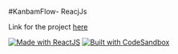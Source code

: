 #KanbamFlow- ReacjJs

Link for the project [here](https://5n8cgr.csb.app/)

[![Made with ReactJS](https://img.shields.io/badge/Made_with-ReactJS-61dafb.svg)](https://reactjs.org/)
[![Built with CodeSandbox](https://img.shields.io/badge/Built_with-CodeSandbox-blue.svg)](https://codesandbox.io/)
